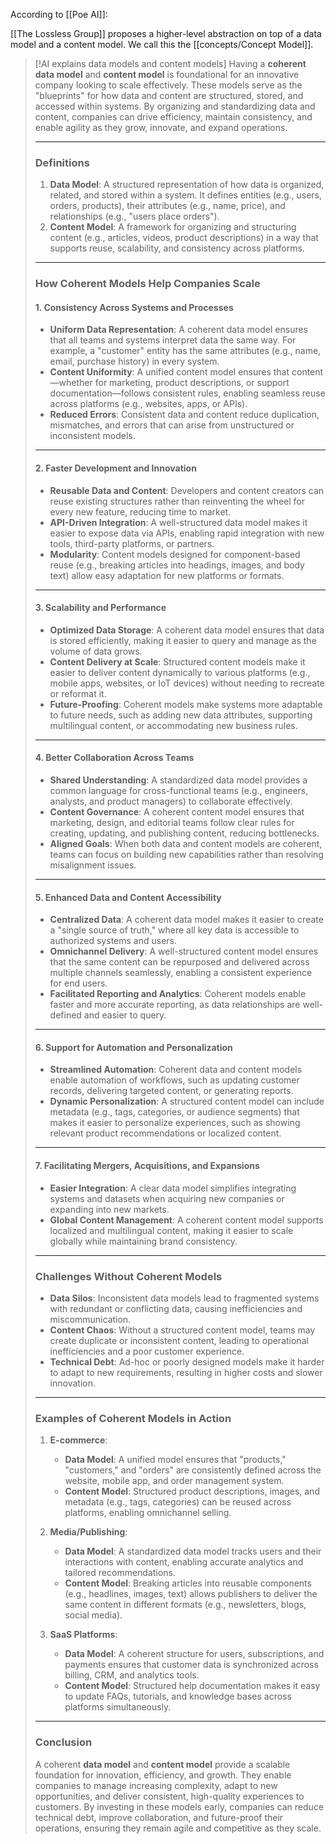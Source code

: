 According to [[Poe AI]]:

[[The Lossless Group]] proposes a higher-level abstraction on top of a data model and a content model.  We call this the [[concepts/Concept Model]].

> [!AI explains data models and content models]
> Having a **coherent data model** and **content model** is foundational for an innovative company looking to scale effectively. These models serve as the "blueprints" for how data and content are structured, stored, and accessed within systems. By organizing and standardizing data and content, companies can drive efficiency, maintain consistency, and enable agility as they grow, innovate, and expand operations.
> 
> ---
> 
> ### **Definitions**
> 
> 1. **Data Model**: A structured representation of how data is organized, related, and stored within a system. It defines entities (e.g., users, orders, products), their attributes (e.g., name, price), and relationships (e.g., "users place orders").
> 2. **Content Model**: A framework for organizing and structuring content (e.g., articles, videos, product descriptions) in a way that supports reuse, scalability, and consistency across platforms.
> 
> ---
> 
> ### **How Coherent Models Help Companies Scale**
> 
> #### **1. Consistency Across Systems and Processes**
> 
> - **Uniform Data Representation**: A coherent data model ensures that all teams and systems interpret data the same way. For example, a "customer" entity has the same attributes (e.g., name, email, purchase history) in every system.
> - **Content Uniformity**: A unified content model ensures that content—whether for marketing, product descriptions, or support documentation—follows consistent rules, enabling seamless reuse across platforms (e.g., websites, apps, or APIs).
> - **Reduced Errors**: Consistent data and content reduce duplication, mismatches, and errors that can arise from unstructured or inconsistent models.
> 
> ---
> 
> #### **2. Faster Development and Innovation**
> 
> - **Reusable Data and Content**: Developers and content creators can reuse existing structures rather than reinventing the wheel for every new feature, reducing time to market.
> - **API-Driven Integration**: A well-structured data model makes it easier to expose data via APIs, enabling rapid integration with new tools, third-party platforms, or partners.
> - **Modularity**: Content models designed for component-based reuse (e.g., breaking articles into headings, images, and body text) allow easy adaptation for new platforms or formats.
> 
> ---
> 
> #### **3. Scalability and Performance**
> 
> - **Optimized Data Storage**: A coherent data model ensures that data is stored efficiently, making it easier to query and manage as the volume of data grows.
> - **Content Delivery at Scale**: Structured content models make it easier to deliver content dynamically to various platforms (e.g., mobile apps, websites, or IoT devices) without needing to recreate or reformat it.
> - **Future-Proofing**: Coherent models make systems more adaptable to future needs, such as adding new data attributes, supporting multilingual content, or accommodating new business rules.
> 
> ---
> 
> #### **4. Better Collaboration Across Teams**
> 
> - **Shared Understanding**: A standardized data model provides a common language for cross-functional teams (e.g., engineers, analysts, and product managers) to collaborate effectively.
> - **Content Governance**: A coherent content model ensures that marketing, design, and editorial teams follow clear rules for creating, updating, and publishing content, reducing bottlenecks.
> - **Aligned Goals**: When both data and content models are coherent, teams can focus on building new capabilities rather than resolving misalignment issues.
> 
> ---
> 
> #### **5. Enhanced Data and Content Accessibility**
> 
> - **Centralized Data**: A coherent data model makes it easier to create a "single source of truth," where all key data is accessible to authorized systems and users.
> - **Omnichannel Delivery**: A well-structured content model ensures that the same content can be repurposed and delivered across multiple channels seamlessly, enabling a consistent experience for end users.
> - **Facilitated Reporting and Analytics**: Coherent models enable faster and more accurate reporting, as data relationships are well-defined and easier to query.
> 
> ---
> 
> #### **6. Support for Automation and Personalization**
> 
> - **Streamlined Automation**: Coherent data and content models enable automation of workflows, such as updating customer records, delivering targeted content, or generating reports.
> - **Dynamic Personalization**: A structured content model can include metadata (e.g., tags, categories, or audience segments) that makes it easier to personalize experiences, such as showing relevant product recommendations or localized content.
> 
> ---
> 
> #### **7. Facilitating Mergers, Acquisitions, and Expansions**
> 
> - **Easier Integration**: A clear data model simplifies integrating systems and datasets when acquiring new companies or expanding into new markets.
> - **Global Content Management**: A coherent content model supports localized and multilingual content, making it easier to scale globally while maintaining brand consistency.
> 
> ---
> 
> ### **Challenges Without Coherent Models**
> 
> - **Data Silos**: Inconsistent data models lead to fragmented systems with redundant or conflicting data, causing inefficiencies and miscommunication.
> - **Content Chaos**: Without a structured content model, teams may create duplicate or inconsistent content, leading to operational inefficiencies and a poor customer experience.
> - **Technical Debt**: Ad-hoc or poorly designed models make it harder to adapt to new requirements, resulting in higher costs and slower innovation.
> 
> ---
> 
> ### **Examples of Coherent Models in Action**
> 
> 1. **E-commerce**:
>     
>     - **Data Model**: A unified model ensures that "products," "customers," and "orders" are consistently defined across the website, mobile app, and order management system.
>     - **Content Model**: Structured product descriptions, images, and metadata (e.g., tags, categories) can be reused across platforms, enabling omnichannel selling.
> 2. **Media/Publishing**:
>     
>     - **Data Model**: A standardized data model tracks users and their interactions with content, enabling accurate analytics and tailored recommendations.
>     - **Content Model**: Breaking articles into reusable components (e.g., headlines, images, text) allows publishers to deliver the same content in different formats (e.g., newsletters, blogs, social media).
> 3. **SaaS Platforms**:
>     
>     - **Data Model**: A coherent structure for users, subscriptions, and payments ensures that customer data is synchronized across billing, CRM, and analytics tools.
>     - **Content Model**: Structured help documentation makes it easy to update FAQs, tutorials, and knowledge bases across platforms simultaneously.
> 
> ---
> 
> ### **Conclusion**
> 
> A coherent **data model** and **content model** provide a scalable foundation for innovation, efficiency, and growth. They enable companies to manage increasing complexity, adapt to new opportunities, and deliver consistent, high-quality experiences to customers. By investing in these models early, companies can reduce technical debt, improve collaboration, and future-proof their operations, ensuring they remain agile and competitive as they scale.